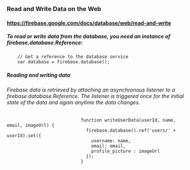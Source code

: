 ### Read and Write Data on the Web
#### https://firebase.google.com/docs/database/web/read-and-write

##### To read or write data from the database, you need an instance of firebase.database.Reference:

        // Get a reference to the database service
        var database = firebase.database();

##### Reading and writing data

###### Firebase data is retrieved by attaching an asynchronous listener to a firebase.database.Reference. The listener is triggered once for the initial state of the data and again anytime the data changes.
                                function writeUserData(userId, name, email, imageUrl) {
                                  firebase.database().ref('users/' + userId).set({
                                    username: name,
                                    email: email,
                                    profile_picture : imageUrl
                                  });
                                }
                                
                                
